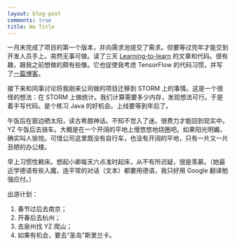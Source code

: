 ```yaml
---
layout: blog-post
comments: true
title: No Title
---
```



一月末完成了项目的第一个版本，并向需求池提交了需求。但要等过完年才能交到开发人员手上。突然无事可做。读了三天 [Learning-to-learn](https://github.com/deepmind/learning-to-learn) 的文章和代码。很有趣，跟我之前想做的颇有些像。它也促使我考虑 TensorFlow 的代码习惯，并写了[一篇博客](https://shuiruge.github.io/programming/2018/02/10/thoughts-on-tensorflow-and-functionality/)。

接下来和同事讨论将我刚来公司做的项目迁移到 STORM 上的事情。这是一个很怪的想法：在 STORM 上做统计。我们计算需要多少内存，发现想法可行。于是着手写代码。是个练习 Java 的好机会。上线要等到年后了。

午饭后在窗边晒太阳，读古希腊神话。不知不觉入了迷。很费力才能回到现实中。YZ 午饭后去骑车。大概是在一个开阔的平地上慢悠悠地绕圈吧。如果阳光明媚，确实叫人愉悦。可惜公司这里既没有自行车，也没有开阔的平地，只有一片又一片丑陋的办公楼。

早上习惯性赖床。想起小卿每天六点准时起床，从不有所迟疑，很是羡慕。（她最近学德语有些入魔，连平常的对话（文本）都要用德语，我只好用 Google 翻译勉强应付。）

出游计划：
  1. 春节过后去南京；
  1. 开春后去杭州；
  1. 去泉州找 YZ 爬山；
  1. 如果有机会，要去“圣岛”斯里兰卡。

